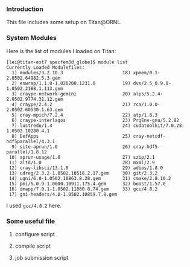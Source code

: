 ### Introduction

This file includes some setup on Titan@ORNL.

### System Modules

Here is the list of modules I loaded on Titan:
```
[lei@titan-ext7 specfem3d_globe]$ module list
Currently Loaded Modulefiles:
  1) modules/3.2.10.3                      18) xpmem/0.1-2.0502.64982.5.3.gem
  2) eswrap/1.1.0-1.020200.1231.0          19) dvs/2.5_0.9.0-1.0502.2188.1.113.gem
  3) craype-network-gemini                 20) alps/5.2.4-2.0502.9774.31.12.gem
  4) craype/2.4.2                          21) rca/1.0.0-2.0502.60530.1.63.gem
  5) cray-mpich/7.2.4                      22) atp/1.8.3
  6) craype-interlagos                     23) PrgEnv-gnu/5.2.82
  7) lustredu/1.4                          24) cudatoolkit/7.0.28-1.0502.10280.4.1
  8) DefApps                               25) cray-netcdf-hdf5parallel/4.3.1
  9) site-aprun/1.0                        26) cray-hdf5-parallel/1.8.12
 10) aprun-usage/1.0                       27) szip/2.1
 11) altd/1.0                              28) mxml/2.9
 12) cray-libsci/13.1.0                    29) adios/1.8.0
 13) udreg/2.3.2-1.0502.10518.2.17.gem     30) git/2.3.2
 14) ugni/6.0-1.0502.10863.8.28.gem        31) cmake/2.8.10.2
 15) pmi/5.0.9-1.0000.10911.175.4.gem      32) boost/1.57.0
 16) dmapp/7.0.1-1.0502.11080.8.74.gem     33) gcc/4.8.2
 17) gni-headers/4.0-1.0502.10859.7.8.gem
```
I used `gcc/4.8.2` here.

### Some useful file

  1. configure script

  2. compile script
  
  3. job submission script

